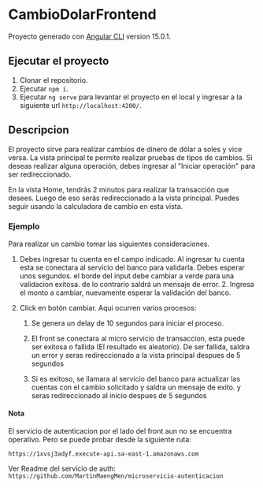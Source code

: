 # CambioDolarFrontend

Proyecto generado con [Angular CLI](https://github.com/angular/angular-cli) version 15.0.1.

## Ejecutar el proyecto

1. Clonar el repositorio.
2. Ejecutar `npm i`.
3. Ejecutar `ng serve` para levantar el proyecto en el local y ingresar a la siguiente url `http://localhost:4200/`.

## Descripcion

El proyecto sirve para realizar cambios de dinero de dólar a soles y vice versa. La vista principal te permite realizar pruebas de tipos de cambios. Si deseas realizar alguna operación, debes ingresar al "Iniciar operación" para ser redireccionado.

En la vista Home, tendrás 2 minutos para realizar la transacción que desees. Luego de eso serás redireccionado a la vista principal. Puedes seguir usando la calculadora de cambio en esta vista.

### Ejemplo

Para realizar un cambio tomar las siguientes consideraciones.

1. Debes ingresar tu cuenta en el campo indicado. Al ingresar tu cuenta esta se conectara al servicio del banco para validarla. Debes esperar unos segundos. el borde del input debe cambiar a verde para una validacion exitosa. de lo contrario saldrá un mensaje de error. 2. Ingresa el monto a cambiar, nuevamente esperar la validación del banco.

2. Click en botón cambiar.
   Aqui ocurren varios procesos:

   1. Se genera un delay de 10 segundos para iniciar el proceso.

   2. El front se conectara al micro servicio de transaccion, esta puede ser exitosa o fallida (El resultado es aleatorio). De ser fallida, saldra un error y seras redireccionado a la vista principal despues de 5 segundos
   3. Si es exitoso, se llamara al servicio del banco para actualizar las cuentas con el cambio solicitado y saldra un mensaje de exito. y seras redireccionado al
      inicio despues de 5 segundos

#### Nota

El servicio de autenticacion por el lado del front aun no se encuentra operativo. Pero se puede probar desde la siguiente ruta:

`https://1xvsj3adyf.execute-api.sa-east-1.amazonaws.com`

Ver Readme del servicio de auth: `https://github.com/MartinMaengMen/microservicio-autenticacion`
